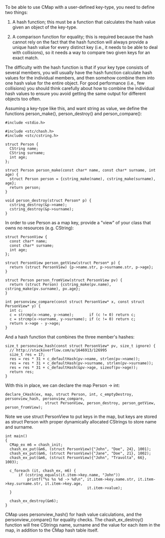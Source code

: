 To be able to use CMap with a user-defined key-type, you need to define two things:

1. A hash function; this must be a function that calculates the hash value given an object of the key-type.

2. A comparison function for equality; this is required because the hash cannot rely on the fact that the hash function will always provide a unique hash value for every distinct key (i.e., it needs to be able to deal with collisions), so it needs a way to compare two given keys for an exact match.

The difficulty with the hash function is that if your key type consists of several members, you will usually have the hash function calculate hash values for the individual members, and then somehow combine them into one hash value for the entire object. For good performance (i.e., few collisions) you should think carefully about how to combine the individual hash values to ensure you avoid getting the same output for different objects too often.

Assuming a key-type like this, and want string as value, we define the functions person_make(), person_destroy() and person_compare():
```
#include <stdio.h>

#include <stc/chash.h>
#include <stc/cstring.h>

struct Person {
  CString name;
  CString surname;
  int age;
};

struct Person person_make(const char* name, const char* surname, int age) {
  struct Person person = {cstring_make(name), cstring_make(surname), age};
  return person;
}

void person_destroy(struct Person* p) {
  cstring_destroy(&p->name);
  cstring_destroy(&p->surname);
}
```
In order to use Person as a map key, provide a "view" of your class that owns no resources (e.g. CString):
```
struct PersonView {
  const char* name;
  const char* surname;
  int age;
};

struct PersonView person_getView(struct Person* p) {
  return (struct PersonView) {p->name.str, p->surname.str, p->age};
}

struct Person person_fromView(struct PersonView pv) {
  return (struct Person) {cstring_make(pv.name), cstring_make(pv.surname), pv.age};
}

int personview_compare(const struct PersonView* x, const struct PersonView* y) {
  int c;
  c = strcmp(x->name, y->name);       if (c != 0) return c;
  c = strcmp(x->surname, y->surname); if (c != 0) return c;
  return x->age - y->age;
}
```
And a hash function that combines the three member's hashes:
```
size_t personview_hash(const struct PersonView* pv, size_t ignore) {
  // http://stackoverflow.com/a/1646913/126995
  size_t res = 17;  
  res = res * 31 + c_defaultHash(pv->name, strlen(pv->name));
  res = res * 31 + c_defaultHash(pv->surname, strlen(pv->surname));
  res = res * 31 + c_defaultHash(&pv->age, sizeof(pv->age));
  return res;
}
```
With this in place, we can declare the map Person -> int:
```
declare_CHash(ex, map, struct Person, int, c_emptyDestroy, personview_hash, personview_compare,
                  struct PersonView, person_destroy, person_getView, person_fromView);
```
Note we use struct PersonView to put keys in the map, but keys are stored as struct Person with proper dynamically allocated CStrings to store name and surname.
```
int main()
{
  CMap_ex m6 = chash_init;
  chash_ex_put(&m6, (struct PersonView){"John", "Doe", 24}, 1001);
  chash_ex_put(&m6, (struct PersonView){"Jane", "Doe", 21}, 1002);
  chash_ex_put(&m6, (struct PersonView){"John", "Travolta", 66}, 1003);

  c_foreach (it, chash_ex, m6) {
      if (cstring_equals(it.item->key.name, "John"))
          printf("%s %s %d -> %d\n", it.item->key.name.str, it.item->key.surname.str, it.item->key.age,
                                     it.item->value);
  }

  chash_ex_destroy(&m6);
}
```
CMap uses personview_hash() for hash value calculations, and the personview_compare() for equality checks. The chash_ex_destroy() function will free CStrings name, surname and the value for each item in the map, in addition to the CMap hash table itself.

